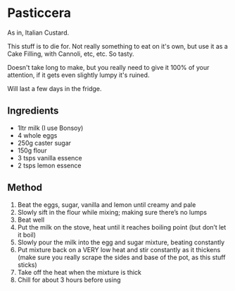 # Pasticcera

As in, Italian Custard.

This stuff is to die for.
Not really something to eat on it's own, but use it as a Cake Filling, with Cannoli, etc, etc.
So tasty.

Doesn't take long to make, but you really need to give it 100% of your attention, if it gets even slightly lumpy it's ruined.

Will last a few days in the fridge.

## Ingredients

* 1ltr milk (I use Bonsoy)
* 4 whole eggs
* 250g caster sugar
* 150g flour
* 3 tsps vanilla essence
* 2 tsps lemon essence

## Method

1. Beat the eggs, sugar, vanilla and lemon until creamy and pale
2. Slowly sift in the flour while mixing; making sure there’s no lumps
3. Beat well
4. Put the milk on the stove, heat until it reaches boiling point (but don’t let it boil)
5. Slowly pour the milk into the egg and sugar mixture, beating constantly
6. Put mixture back on a VERY low heat and stir constantly as it thickens (make sure you really scrape the sides and base of the pot, as this stuff sticks)
7. Take off the heat when the mixture is thick
8. Chill for about 3 hours before using